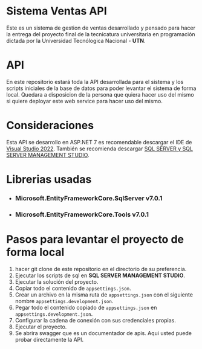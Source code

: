 # Sistema Ventas API

Este es un sistema de gestion de ventas desarrollado y pensado para hacer la entrega del proyecto final de la tecnicatura universitaria en programación dictada por la Universidad Tecnólogica Nacional - **UTN**.

# API
En este repositorio estará toda la API desarrollada para el sistema y los scripts iniciales de la base de datos para poder levantar el sistema de forma local. Quedara a disposicion de la persona que quiera hacer uso del mismo si quiere deployar este web service para hacer uso del mismo.

# Consideraciones
Esta API se desarrollo en ASP.NET 7 es recomendable descargar el IDE de [Visual Studio 2022](https://visualstudio.microsoft.com/es/vs/).
También se recomienda descargar [SQL SERVER y SQL SERVER MANAGEMENT STUDIO](https://www.microsoft.com/es-es/sql-server/sql-server-downloads).

# Librerias usadas

- ### Microsoft.EntityFrameworkCore.SqlServer v7.0.1
- ### Microsoft.EntityFrameworkCore.Tools v7.0.1 

# Pasos para levantar el proyecto de forma local
1. hacer git clone de este repositorio en el directorio de su preferencia.
2. Ejecutar los scripts de sql en **SQL SERVER MANAGEMENT STUDIO**.
3. Ejecutar la solución del proyecto.
4. Copiar todo el contenido de `appsettings.json`.
5. Crear un archivo en la misma ruta de `appsettings.json` con el siguiente nombre `appsettings.development.json`.
6. Pegar todo el contenido copiado de `appsettings.json` en `appsettings.development.json`.
7. Configurar la cadena de conexión con sus credenciales propias.
8. Ejecutar el proyecto.
9. Se abrira swagger que es un documentador de apis. Aqui usted puede probar directamente la API.

